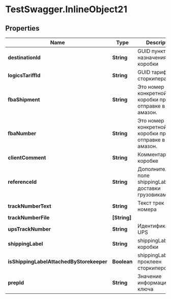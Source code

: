 # TestSwagger.InlineObject21

## Properties

Name | Type | Description | Notes
------------ | ------------- | ------------- | -------------
**destinationId** | **String** | GUID пункта назначения коробки | [optional] 
**logicsTariffId** | **String** | GUID тарифа к сторкипера | [optional] 
**fbaShipment** | **String** | Это номер конкретной коробки при отправке в амазон. | [optional] 
**fbaNumber** | **String** | Это номер конкретной коробки при отправке в амазон. | [optional] 
**clientComment** | **String** | Комментарии к коробке | [optional] 
**referenceId** | **String** | Дополнительное поле shippingLabel для доставки грузовиками | [optional] 
**trackNumberText** | **String** | Текст трек номера | [optional] 
**trackNumberFile** | **[String]** |  | [optional] 
**upsTrackNumber** | **String** | Идентификатор UPS | [optional] 
**shippingLabel** | **String** | shippingLabel коробки | [optional] 
**isShippingLabelAttachedByStorekeeper** | **Boolean** | shippingLabel проклеен сторкипером | [optional] 
**prepId** | **String** | Значение информационного ключа | [optional] 


